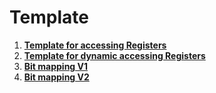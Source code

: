 # Template

1. **[Template for accessing Registers](App/Src/reg_access.cpp)**
2. **[Template for dynamic accessing Registers](App/Src/dynamic_reg_access.cpp)**
3. **[Bit mapping V1](App/Src/bitmap_v1.cpp)**
4. **[Bit mapping V2](App/Src/bitmap_v2.cpp)**
